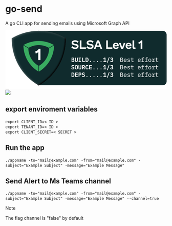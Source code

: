 # go-send
A go CLI app for sending emails using Microsoft Graph API

![Alt text](slsa/SLSA-Badge-full-level1.svg)
<img src="slsa/controllers_brief.svg">

## export enviroment variables
```
export CLIENT_ID=< ID >
export TENANT_ID=< ID >
export CLIENT_SECRET=< SECRET >
```
## Run the app
```
./appname -to="mail@example.com" -from="mail@example.com" -subject="Example Subject" -message="Example Message"
```
## Send Alert to Ms Teams channel
```
./appname -to="mail@example.com" -from="mail@example.com" -subject="Example Subject" -message="Example Message" --channel=true
```
> [!NOTE]  
> The flag channel is "false" by default
